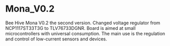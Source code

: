 # Mona_V0.2

Bee Hive Mona V0.2 the second version.
Changed voltage regulator from NCP1117ST33T3G to TLV76733DGNR.
Board is aimed at small microcontrollers with universal consumption. The main use is the regulation and control of low-current sensors and devices.
